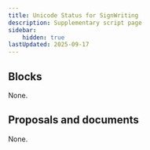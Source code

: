 ```yaml
---
title: Unicode Status for SignWriting
description: Supplementary script page
sidebar:
    hidden: true
lastUpdated: 2025-09-17
---
```




## Blocks

None.

## Proposals and documents

None.
